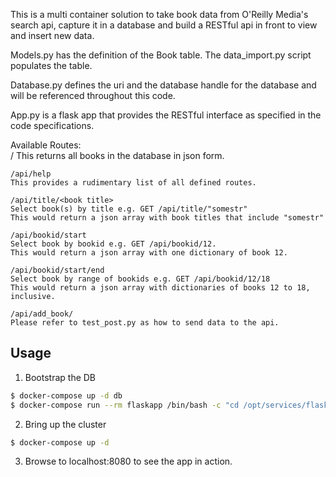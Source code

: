 This is a multi container solution to take book data from O'Reilly Media's search api, capture it in a database and build a RESTful api in front to view and insert new data.  

Models.py has the definition of the Book table.  The data_import.py script
populates the table.

Database.py defines the uri and the database handle for the database and will 
be referenced throughout this code.

App.py is a flask app that provides the RESTful interface as specified in the
code specifications.  

Available Routes:<br/>
    /
    This returns all books in the database in json form.

    /api/help
    This provides a rudimentary list of all defined routes.

    /api/title/<book title>
    Select book(s) by title e.g. GET /api/title/"somestr"
    This would return a json array with book titles that include "somestr"
    
    /api/bookid/start
    Select book by bookid e.g. GET /api/bookid/12.   
    This would return a json array with one dictionary of book 12.
    
    /api/bookid/start/end
    Select book by range of bookids e.g. GET /api/bookid/12/18
    This would return a json array with dictionaries of books 12 to 18,
    inclusive.

    /api/add_book/
    Please refer to test_post.py as how to send data to the api.


## Usage

1. Bootstrap the DB
```bash
$ docker-compose up -d db
$ docker-compose run --rm flaskapp /bin/bash -c "cd /opt/services/flaskapp/src && python -c  'import database; database.init_db()' && python -c 'import data_import; data_import.import_data()' "
```

2. Bring up the cluster
```bash
$ docker-compose up -d
```

3. Browse to localhost:8080 to see the app in action.
